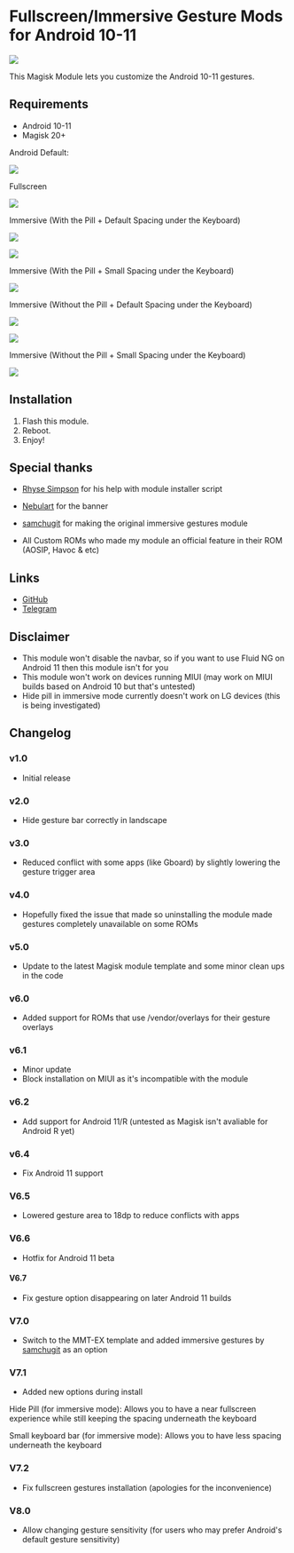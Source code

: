 # Fullscreen/Immersive Gesture Mods for Android 10-11

![](https://i.imgur.com/vcXAreJ.png)

This Magisk Module lets you customize the Android 10-11 gestures.

## Requirements
- Android 10-11
- Magisk 20+

Android Default:

![](https://i.imgur.com/3GIKuoE.jpg)

Fullscreen

![](https://i.imgur.com/q0vTxdR.png)

Immersive (With the Pill + Default Spacing under the Keyboard)

![](https://i.imgur.com/x1zcFTn.jpg)

![](https://i.imgur.com/ZPdYrom.jpg)

Immersive (With the Pill + Small Spacing under the Keyboard)

![](https://i.imgur.com/siUBxhY.jpg)

Immersive (Without the Pill + Default Spacing under the Keyboard)

![](https://i.imgur.com/q0vTxdR.png)

![](https://i.imgur.com/FpdqBfb.jpg)

Immersive (Without the Pill + Small Spacing under the Keyboard)

![](https://i.imgur.com/8JrB5uZ.jpg)

## Installation
1. Flash this module.
2. Reboot.
3. Enjoy!

## Special thanks
- [Rhyse Simpson](https://t.me/Skittles9823) for his help with module installer script 

- [Nebulart](https://t.me/nebulart) for the banner

- [samchugit](https://github.com/samchugit) for making the original immersive gestures module

- All Custom ROMs who made my module an official feature in their ROM (AOSIP, Havoc & etc)

## Links
- [GitHub](https://github.com/Magisk-Modules-Repo/HideNavBar) 
- [Telegram](https://t.me/DanGLES3)

## Disclaimer
- This module won't disable the navbar, so if you want to use Fluid NG on Android 11 then this module isn't for you
- This module won't work on devices running MIUI (may work on MIUI builds based on Android 10 but that's untested)
- Hide pill in immersive mode currently doesn't work on LG devices (this is being investigated)

## Changelog
### v1.0
- Initial release
### v2.0
- Hide gesture bar correctly in landscape
### v3.0
- Reduced conflict with some apps (like Gboard) by slightly lowering the gesture trigger area
### v4.0
- Hopefully fixed the issue that made so uninstalling the module made gestures completely unavailable on some ROMs
### v5.0
- Update to the latest Magisk module template and some minor clean ups in the code
### v6.0
- Added support for ROMs that use /vendor/overlays for their gesture overlays
### v6.1
- Minor update
- Block installation on MIUI as it's incompatible with the module
### v6.2
- Add support for Android 11/R (untested as Magisk isn't avaliable for Android R yet)
### v6.4
- Fix Android 11 support
### V6.5
- Lowered gesture area to 18dp to reduce conflicts with apps
### V6.6
- Hotfix for Android 11 beta
#### V6.7 
- Fix gesture option disappearing on later Android 11 builds
### V7.0
- Switch to the MMT-EX template and added immersive gestures by [samchugit](https://github.com/samchugit/Immersive_Gestural_Nav_Bar) as an option 
### V7.1 
- Added new options during install

Hide Pill (for immersive mode): Allows you to have a near fullscreen experience while still keeping the spacing underneath the keyboard

Small keyboard bar (for immersive mode): Allows you to have less spacing underneath the keyboard

### V7.2
- Fix fullscreen gestures installation (apologies for the inconvenience)
### V8.0 
- Allow changing gesture sensitivity (for users who may prefer Android's default gesture sensitivity)
